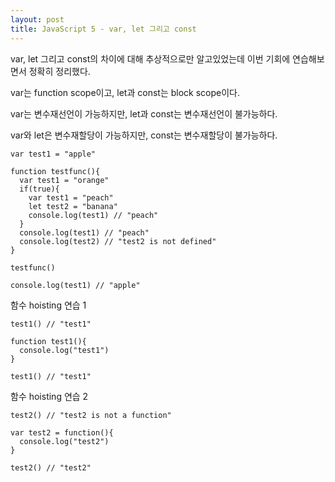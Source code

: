 ```yaml
---
layout: post
title: JavaScript 5 - var, let 그리고 const
---
```


var, let 그리고 const의 차이에 대해 추상적으로만 알고있었는데 이번 기회에 연습해보면서 정확히 정리했다.


var는 function scope이고, let과 const는 block scope이다.

var는 변수재선언이 가능하지만, let과 const는 변수재선언이 불가능하다.

var와 let은 변수재할당이 가능하지만, const는 변수재할당이 불가능하다.


```
var test1 = "apple"

function testfunc(){
  var test1 = "orange"
  if(true){
    var test1 = "peach"
    let test2 = "banana"
    console.log(test1) // "peach"
  }
  console.log(test1) // "peach"
  console.log(test2) // "test2 is not defined"
}

testfunc()

console.log(test1) // "apple"
```



함수 hoisting 연습 1
```
test1() // "test1"

function test1(){
  console.log("test1")
}

test1() // "test1"
```



함수 hoisting 연습 2
```
test2() // "test2 is not a function"

var test2 = function(){
  console.log("test2")
}

test2() // "test2"
```